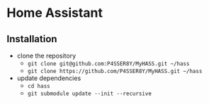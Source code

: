 Home Assistant
==============

Installation
------------

+ clone the repository
    - `git clone git@github.com:P4SSER8Y/MyHASS.git ~/hass`
    - `git clone https://github.com/P4SSER8Y/MyHASS.git ~/hass`
+ update dependencies
    - `cd hass`
    - `git submodule update --init --recursive`


